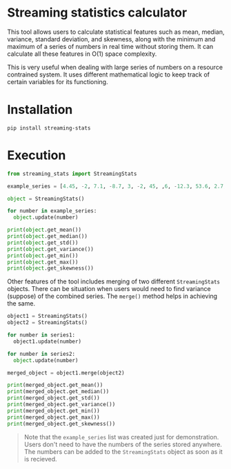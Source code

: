 # Streaming statistics calculator

This tool allows users to calculate statistical features such as mean, median, variance, standard deviation, and skewness, along with the minimum and maximum of a series of numbers in real time without storing them. It can calculate all these features in O(1) space complexity. 

This is very useful when dealing with large series of numbers on a resource contrained system. It uses different mathematical logic to keep track of certain variables for its functioning. 

# Installation 

    pip install streaming-stats

# Execution

```Python
from streaming_stats import StreamingStats

example_series = [4.45, -2, 7.1, -8.7, 3, -2, 45, ,6, -12.3, 53.6, 2.7, 0, 3.6]

object = StreamingStats()

for number in example_series:
  object.update(number)

print(object.get_mean())
print(object.get_median())
print(object.get_std())
print(object.get_variance())
print(object.get_min())
print(object.get_max())
print(object.get_skewness())
```
Other features of the tool includes merging of two different `StreamingStats` objects. There can be situation when users would need to find variance (suppose) of the combined series. The `merge()` method helps in achieving the same.

```Python
object1 = StreamingStats()
object2 = StreamingStats()

for number in series1:
  object1.update(number)

for number in series2:
  object.update(number)

merged_object = object1.merge(object2)

print(merged_object.get_mean())
print(merged_object.get_median())
print(merged_object.get_std())
print(merged_object.get_variance())
print(merged_object.get_min())
print(merged_object.get_max())
print(merged_object.get_skewness())
```

> Note that the `example_series` list was created just for demonstration. Users don't need to have the numbers of the series stored anywhere. The numbers can be added to the `StreamingStats` object as soon as it is recieved.
